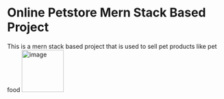 # Online Petstore Mern Stack Based Project 
This is a mern stack based project that is used to sell pet products like pet food 
<img width="98" alt="image" src="https://github.com/aayushikarcbit/Petshop/assets/106508307/42935351-6454-4389-8774-7c581358717f">
